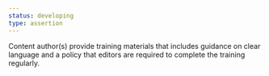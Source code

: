 ```yaml
---
status: developing
type: assertion
---
```


Content author(s) provide training materials that includes guidance on clear language and a policy that editors are required to complete the training regularly.
